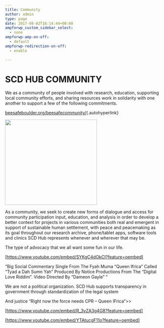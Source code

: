 ```yaml
---
title: Community
author: admin
type: page
date: 2017-08-02T16:14:44+00:00
ampforwp_custom_sidebar_select:
  - none
ampforwp-amp-on-off:
  - default
ampforwp-redirection-on-off:
  - enable

---
```

# SCD HUB COMMUNITY

We as a community of people involved with research, education, supporting local community efforts, and sharing resources work in solidarity with one another to support a few of the following commitments.

[beesafeboulder.org/beesafecommunity/][1]{.autohyperlink}

<img src="https://scdhub.org/wp-content/uploads/2017/08/Screen-Shot-2017-07-27-at-6.32.05-PM-300x278.png" alt="" width="300" height="278" class="alignleft size-medium wp-image-8068" srcset="https://scdhub.org/wp-content/uploads/2017/08/Screen-Shot-2017-07-27-at-6.32.05-PM-300x278.png 300w, https://scdhub.org/wp-content/uploads/2017/08/Screen-Shot-2017-07-27-at-6.32.05-PM-768x712.png 768w, https://scdhub.org/wp-content/uploads/2017/08/Screen-Shot-2017-07-27-at-6.32.05-PM-1024x950.png 1024w, https://scdhub.org/wp-content/uploads/2017/08/Screen-Shot-2017-07-27-at-6.32.05-PM.png 1518w" sizes="(max-width: 300px) 100vw, 300px" />

As a community, we seek to create new forms of dialogue and access for community participation input, education, and analysis in order to develop a better context for projects in various communities both real and emergent in support of sustainable human settlement, with peace and peacemaking as its goal throughout our research archive, phone/tablet apps, software tools and clinics SCD Hub represents whenever and wherever that may be.

The type of advocacy that we all want some fun in our life. 

[https://www.youtube.com/embed/SYKgC4dOkCI?feature=oembed]

&#8220;Big Social Commentary Single From The Fyah Muma &#8220;Queen Ifrica&#8221; Called &#8220;Tyad a Dah Sumn Yah&#8221; Produced By Notice Productions From The &#8220;Digital Love Riddim&#8221;. Video Directed By &#8220;Dameon Gayle&#8221; &#8221; 

We are not a political organization. SCD Hub supports transparency in government through standardization of the legal system
  
And justice &#8220;Right now the force needs CPR &#8211; Queen IFrica&#8221;>> 

[https://www.youtube.com/embed/R_3vZA3g4G8?feature=oembed]

[https://www.youtube.com/embed/YTAtucgF11o?feature=oembed]

 [1]: http://beesafeboulder.org/beesafecommunity/